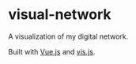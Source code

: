 # visual-network

A visualization of my digital network.

Built with [Vue.js](https://vuejs.org/) and [vis.js](https://visjs.org/).
